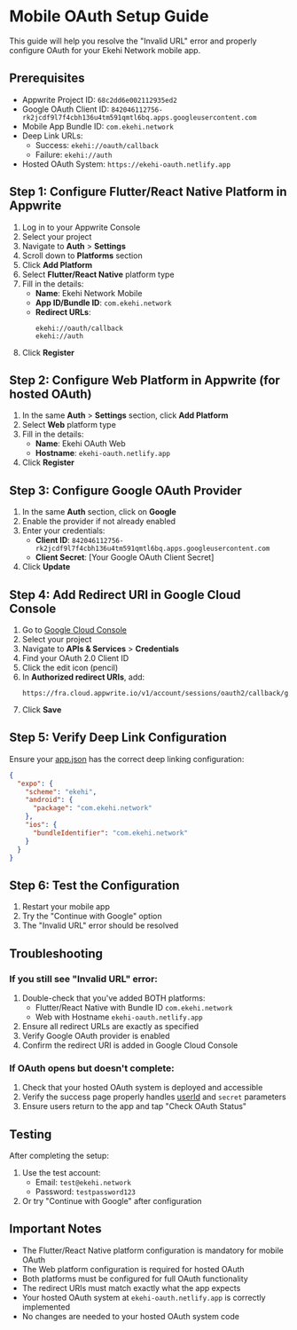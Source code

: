 # Mobile OAuth Setup Guide

This guide will help you resolve the "Invalid URL" error and properly configure OAuth for your Ekehi Network mobile app.

## Prerequisites

- Appwrite Project ID: `68c2dd6e002112935ed2`
- Google OAuth Client ID: `842046112756-rk2jcdf9l7f4cbh136u4tm591qmtl6bq.apps.googleusercontent.com`
- Mobile App Bundle ID: `com.ekehi.network`
- Deep Link URLs: 
  - Success: `ekehi://oauth/callback`
  - Failure: `ekehi://auth`
- Hosted OAuth System: `https://ekehi-oauth.netlify.app`

## Step 1: Configure Flutter/React Native Platform in Appwrite

1. Log in to your Appwrite Console
2. Select your project
3. Navigate to **Auth** > **Settings**
4. Scroll down to **Platforms** section
5. Click **Add Platform**
6. Select **Flutter/React Native** platform type
7. Fill in the details:
   - **Name**: Ekehi Network Mobile
   - **App ID/Bundle ID**: `com.ekehi.network`
   - **Redirect URLs**:
     ```
     ekehi://oauth/callback
     ekehi://auth
     ```
8. Click **Register**

## Step 2: Configure Web Platform in Appwrite (for hosted OAuth)

1. In the same **Auth** > **Settings** section, click **Add Platform**
2. Select **Web** platform type
3. Fill in the details:
   - **Name**: Ekehi OAuth Web
   - **Hostname**: `ekehi-oauth.netlify.app`
4. Click **Register**

## Step 3: Configure Google OAuth Provider

1. In the same **Auth** section, click on **Google**
2. Enable the provider if not already enabled
3. Enter your credentials:
   - **Client ID**: `842046112756-rk2jcdf9l7f4cbh136u4tm591qmtl6bq.apps.googleusercontent.com`
   - **Client Secret**: [Your Google OAuth Client Secret]
4. Click **Update**

## Step 4: Add Redirect URI in Google Cloud Console

1. Go to [Google Cloud Console](https://console.cloud.google.com/)
2. Select your project
3. Navigate to **APIs & Services** > **Credentials**
4. Find your OAuth 2.0 Client ID
5. Click the edit icon (pencil)
6. In **Authorized redirect URIs**, add:
   ```
   https://fra.cloud.appwrite.io/v1/account/sessions/oauth2/callback/google/68c2dd6e002112935ed2
   ```
7. Click **Save**

## Step 5: Verify Deep Link Configuration

Ensure your [app.json](file://c:\Users\ARQAM%20TV\Downloads\mobile\app.json) has the correct deep linking configuration:

```json
{
  "expo": {
    "scheme": "ekehi",
    "android": {
      "package": "com.ekehi.network"
    },
    "ios": {
      "bundleIdentifier": "com.ekehi.network"
    }
  }
}
```

## Step 6: Test the Configuration

1. Restart your mobile app
2. Try the "Continue with Google" option
3. The "Invalid URL" error should be resolved

## Troubleshooting

### If you still see "Invalid URL" error:

1. Double-check that you've added BOTH platforms:
   - Flutter/React Native with Bundle ID `com.ekehi.network`
   - Web with Hostname `ekehi-oauth.netlify.app`
2. Ensure all redirect URLs are exactly as specified
3. Verify Google OAuth provider is enabled
4. Confirm the redirect URI is added in Google Cloud Console

### If OAuth opens but doesn't complete:

1. Check that your hosted OAuth system is deployed and accessible
2. Verify the success page properly handles [userId](file://c:\Users\ARQAM%20TV\Downloads\mobile\src\types\index.ts#L2-L2) and `secret` parameters
3. Ensure users return to the app and tap "Check OAuth Status"

## Testing

After completing the setup:

1. Use the test account:
   - Email: `test@ekehi.network`
   - Password: `testpassword123`
2. Or try "Continue with Google" after configuration

## Important Notes

- The Flutter/React Native platform configuration is mandatory for mobile OAuth
- The Web platform configuration is required for hosted OAuth
- Both platforms must be configured for full OAuth functionality
- The redirect URIs must match exactly what the app expects
- Your hosted OAuth system at `ekehi-oauth.netlify.app` is correctly implemented
- No changes are needed to your hosted OAuth system code